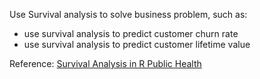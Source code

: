 Use Survival analysis to solve business problem, such as:

* use survival analysis to predict customer churn rate
* use survival analysis to predict customer lifetime value

Reference:
[Survival Analysis in R Public Health](https://www.coursera.org/learn/survival-analysis-r-public-health)
